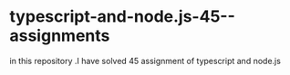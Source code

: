 # typescript-and-node.js-45--assignments
in this repository .I have solved 45 assignment of typescript and node.js
